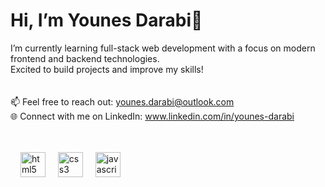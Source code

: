 # Hi, I’m Younes Darabi👋

I’m currently learning full-stack web development with a focus on modern frontend and backend technologies.  
Excited to build projects and improve my skills!
<br><br><br>
📫 Feel free to reach out: younes.darabi@outlook.com 
<br>
🌐 Connect with me on LinkedIn: www.linkedin.com/in/younes-darabi
<br><br><br>
<div align="left">
  <img width="12" />
  <img src="https://cdn.jsdelivr.net/gh/devicons/devicon/icons/html5/html5-original.svg" height="40" alt="html5 logo"  />
  <img width="12" />
  <img src="https://cdn.jsdelivr.net/gh/devicons/devicon/icons/css3/css3-original.svg" height="40" alt="css3 logo"  />
  <img width="12" />
  <img src="https://cdn.jsdelivr.net/gh/devicons/devicon/icons/javascript/javascript-original.svg" height="40" alt="javascript logo"  />
</div>


